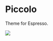 # Piccolo

Theme for Espresso.

<img src="http://f.cl.ly/items/21162m2R0v0v3L3J3X3t/Screen%20Shot%202011-09-25%20at%208.20.46%20AM.png" />
